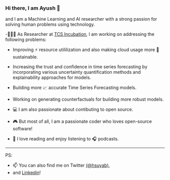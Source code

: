 <!--
### Hi there, I am Ayush 👋


**hsuyab/hsuyab** is a ✨ _special_ ✨ repository because its `README.md` (this file) appears on your GitHub profile.

Here are some ideas to get you started:

- 🔭 I’m currently working on ...
- 🌱 I’m currently learning ...
- 👯 I’m looking to collaborate on ...
- 🤔 I’m looking for help with ...
- 💬 Ask me about ...
- 📫 How to reach me: ...
- 😄 Pronouns: ...
- ⚡ Fun fact: ...
-->

### Hi there, I am Ayush 👋

and I am a Machine Learning and AI researcher with a strong passion for solving human problems using technology.
 
-👨🏻‍💻 As Researcher at [TCS Incubation](https://www.tcs.com/tcs-incubation), I am working on addressing the following problems:
  - Improving ⚡️ resource utililization and also making cloud usage more 🌱 sustainable.
  - Increasing the trust and confidence in time series forecasting by incorporating various uncertainty quantification methods
    and explainability approaches for models.
  - Building more 📈 accurate Time Series Forecasting models. 
  - Working on generating counterfactuals for building more robust models.
  
- 💻 I am also passionate about contibuting to open source.
- 🎮 But most of all, I am a passionate coder who loves open-source software! 
- 📖 I love reading and enjoy listening to 🎧 podcasts.
---

<!--
If you are interested in more details, check out [my website]()!  
-->
PS: 
- 📫 You can also find me on Twitter [(@hsuyab)](https://twitter.com/hsuyab),  
- and [Linkedin](https://www.linkedin.com/in/ayushbihani/)!



